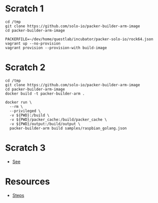 # Scratch 1  
```shell script
cd /tmp
git clone https://github.com/solo-io/packer-builder-arm-image
cd packer-builder-arm-image

PACKERFILE=~/dev/home/questlab/incubator/packer-solo-io/rock64.json
vagrant up --no-provision
vagrant provision --provision-with build-image

```

# Scratch 2
```shell script
cd /tmp
git clone https://github.com/solo-io/packer-builder-arm-image
cd packer-builder-arm-image
docker build -t packer-builder-arm .

docker run \
  --rm \
  --privileged \
  -v ${PWD}:/build \
  -v ${PWD}/packer_cache:/build/packer_cache \
  -v ${PWD}/output:/build/output \
  packer-builder-arm build samples/raspbian_golang.json
```

# Scratch 3
- [See](https://github.com/nserfontein/packer-builder-arm-image)

# Resources
- [Steps](https://github.com/solo-io/packer-builder-arm-image)
